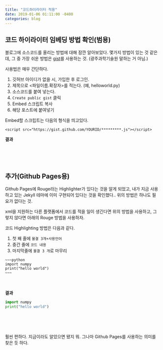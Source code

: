```yaml
---
title: "코드하이라이터 적용"
date: 2019-01-06 01:11:00 -0400
categories: blog
---
```



코드 하이라이터 임베딩 방법 확인(범용)
---

블로그에 소스코드를 올리는 방법에 대해 잠깐 알아보았다.
몇가지 방법이 있는 것 같은데, 그 중 가장 쉬운 방법은 [gist](https://gist.github.com/)를 사용하는 것.
(광주과학기술원 말하는 거 아님.)

사용법은 매우 간단하다.<br>

1. 깃허브 아이디가 없을 시, 가입한 후 로그인.
2. 제목으로 <파일이름.확장자>를 적는다. (예, helloworld.py)
3. 소스코드를 붙여 넣는다.
4. `Create public gist` 클릭
5. Embed 스크립트 복사
6. 해당 포스트에 붙여넣기



Embed할 스크립트는 다음의 형식을 띄고있다.<br>
```
<script src="https://gist.github.com/YOURID/*********.js"></script>
```

**결과**
<script src="https://gist.github.com/ChoiSeongWoo/6b00e535009963b6d24d84ac79825979.js"></script>

<br><br><br>

추가(Github Pages용)
---
Github Pages에 Rouge라는 Highlighter가 있다는 것을 알게 되었고,
내가 지금 사용하고 있는 Jekyll 테마에 이미 구현되어 있다는 것을 확인했다..
위의 방법은 하나도 필요가 없다는 것.

xml을 지원하는 다른 플랫폼에서 코드를 적을 일이 생긴다면 위의 방법을 사용하고,
그렇지 않다면 아래의 Rouge 방법을 사용하자.


코드 Highlighting 방법은 다음과 같다.

1. 첫 째 줄에 `물결 3개+사용언어`
2. 중간 줄에 `코드 내용`
3. 마지막줄에 `물결 3 개`로 마무리

```
~~~python
import numpy
print("hello world")
~~~
```
<br><br>
**결과**

~~~python
import numpy
print("hello world")
~~~
<br><br><br>


훨씬 편하다.
지금이라도 알았으면 됐지 뭐.
그나마 Github Pages를 사용하는 의미를 찾은 듯 하다.
